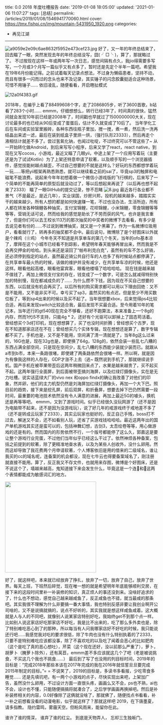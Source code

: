 title: 0.0 2018 年度吐槽报告
date: '2019-01-08 18:05:00'
updated: '2021-01-06 11:07:27'
tags: [总结]
permalink: /articles/2019/01/08/1546941770060.html
cover: https://tmx.fishpi.cn/img/mountain-5431950_1920.png
categories: 
- 再见江湖
---
![a9059e2e09c6ae8632f5952e473cef23.jpg](https://tmx.fishpi.cn/img/mountain-5431950_1920.png)
好了，又一年的年终总结来了，回去瞄了一眼，突然发现去年的年终总结没写，囧( ╯□╰ )，算了，那就略过了。
不过按现在这样一年或两年写一次日志，感觉间隔有点久，我jio得需要多写写，一个月或3个月写一篇似乎又有点多了，暂时还是先定个半年一篇吧。希望我在19年6月份能记得。之前试着每天记录点想法，不过身为懒癌患者，坚持不动，而且有很多一闪而过的念头也来不及记录，其实锤子的闪念胶囊挺适合这种场景，可惜不用锤子……
依旧凌乱，随便看看，开启瞎扯模式

![12a0f4383.gif](https://tmx.fishpi.cn/img/20210104152733396.gif)

2018年，在编乎上看了88499608个字，走了2086805步，听了3600首歌，b站看了283个小时……
emmm，仔细想想么，转行已经3年了，时间真的很快，猛然间就会发现10年前已经是2008年了，时间戳也早就过了1500000000大关，现在讨论最多的也已经从90后变成了蛋蛋后，估计不久就变成了10后了。
当年学化工后在车间或实验室里搬砖，各种东西往瓶子里加，搅一搅，煮一煮，然后洗一洗再结晶出来滤一滤，最后在装到纸盒子里烘一烘，（强行队形23333），然后再走个液相估计就差不多了。尝过氢氧化钠，也闻过吡啶，不过终究可以不管这些了~
从一开始转化做Android，到后来写写小程序，后来又学了react，react native，到现在又写cocos，小游戏，最近又瞄了几眼yii，中途上架了一个应用写着玩（主要还是为了试试Kotlin）为了上架还特意申请了软著，以及顺手写的一个浏览器插件，感觉技能树越点越歪，不过自己想要的不就是这样么？好玩的东西都想学着玩一玩……等把yii框架再熟悉熟悉，就可以继续看之前的sai了，毕竟sp3的触屏和电磁笔不能浪费。说起来今年年初想着做一个微信小游戏版的飞行棋的，后来写了一个简单的不能再简单的原型后就没动过了，等以后想起来再说了（以后再也想不起来了2333）
瞄了一眼GitHub的提交记录，惨不忍睹
![8.jpg](https://tmx.fishpi.cn/img/20210104111428021.jpg)
最近各行各业都不景气（不是最近，是近几年），实业误国，炒房兴邦，投机的越来越多，踏踏实实干的越来越少。所有人想的都是如何快速赚一笔，不过也没办法，生活所迫，所有人都在转发各种锦鲤各种抽奖，支付宝锦鲤，花呗锦鲤，小米锦鲤，零食锦鲤等等等等，营销无话可说，然而给我的感觉是助长了不劳而获的风气，也许是我言重了，但是你们可以去王校长113万的那次抽奖的中奖者的微博下去看看，有多少是去说见者有份的……不过说到微博抽奖，就又是一个黑幕了。作为一名微博垃圾用户，看看就行了，转再多的抽奖都不会中。最后说句，微博除了是个好图床以外就是个辣鸡（❀鸡）
今年冬天不知道是共享单车的第几个冬天，当年的ofo基本凉了，摩拜在这个小城市已经看不到踪影，希望明年春天能够再冒出来，然而我是不会再交押金的哈哈。到头来还是滚回了“帕布利克白克”，虽然有的车不怎么好骑，还必须停到指定的站点，虽然最近骑公共自行车的人也多了有时候站点都停满了，在共享单车最火热的时候，该做的维护并没有减少，在共享单车凉的时候，他还是这样。眼看他起高楼，眼看他宴宾客，眼看他楼塌了哈哈哈哈。
现在钱是越来越不值钱了，再加上微信支付宝的存在，钱变成了一个数字，可是怎么就减得特别快加的特别慢，现在都减成负的了……
为什么攒不下钱，因为现在不买自己想要的东西，以后就没有机会再买了。以后所有的购买需求都可以用以下理由回绝：又不是不能用，又不是非买不可。幸亏买了sp3，虽然买的有点迟，但是至少不用买数位板了，等到sp4出来的时候以及买不起了。当年很想要xbox，后来觉得ps4比较合适，再后来发现switch比较适合我，最后发现不买最合适。至今用着10年的笔记本，当年还行的gt540现在完全不够看，还好不跑算法，本来准备上一个8g的内存，然而1代i5不支持，只能4g * 2，还好有个光驱可以卸掉上了固态苟活着。曾经想买个3d打印机，现在想想算了，买了也没时间折腾；曾经想买个古罗，现在不知道那家店还在不在；曾经想买几个实体专辑，现在想想还是算了，数字专辑都不买了。手机也是，又不是不能用，空间满了清一清就是了，当年8g这么过来的，16G也是，现在32g也是，即使换了64g，128g的，依然会装一些乱七八糟的东西占满全部空间，只是现在空间少，乱七八糟的东西能少装就少装而已。就跟从a市到b市，本来一条路很堵，即使建了两条路依然会很堵一样。所以啊，就是因为有像我这样的人存在，GDP才涨不上去（逃~
既然说到手机了，那就继续说手机。国产手机在被苹果带歪后这两年稍微回来点了，水果是越来越贵了，买不起买不起。这两年强行全面屏，到后面被带歪搞刘海屏，以及红绿灯摄像头，实在是无力吐槽。说实话蓝绿大厂的vivo nex 和oppo findx的确让我改善了对他们的印象，然并卵，他们的主力机型仍然是刘海屏加红绿灯摄像头，再加一个大下巴。照目前的趋势，接下来是挖孔屏，前后双屏，和折叠屏，想要去掉下巴仍然需要一段时间，最重要的电池技术依然没有令人满意的进展，再加上最近5G的噱头，换机还是再等等吧。
emmm，又到了游戏时间。似乎已经很久没玩网游了（还不是因为电脑带不起来，还不是因为没游戏玩），说了好几年的戒游戏终于戒地差不多了（还不是转成云玩家了2333），其实云玩家也挺好的，反正自己手残，boss打不过去，解迷又不会，还不如看别人玩，还省了买游戏钱哈哈哈。最近这两年出的国产单机游戏其实还是蛮可以的，包括神舞幻想，古剑3，太吾绘卷等等，用心做游戏的还是有的。然而国内的形势依然不行，一个版号都能停了这么久，郭嘉这是要让整个游戏行业完蛋，不过他们当年似乎已经这么干过了。依然神烦各种备案，包括之前提到的软著，除了更精准地查水表，以及为某些人创收外，没什么卵用。然而这却导致了我花费两个月申请软著，个人博客依旧是用的借来的二级域名，谁让我买的cc的域名呢，连备案的机会都没，现在七牛云也得要备案域名了，刚注册就直接不能用。算了，反正我又不存文件，也就用来存图，微博是个好图床，还是不说这个了，墙越来越高，鬼知道接下来会发生什么，毕竟这是一个连🐻和🐸这两个表情都能成为敏感词汇的地方。

<img src = "https://tmx.fishpi.cn/img/V5a_9-951b8e97.jpg" width="300" />

好了，就这样吧，本来就已经放弃了挣扎，放弃了一切，放弃了自己，放弃了世界。每天上班，下班然后碎觉，现在唯一想的就是希望明年年底能够顺利交房，在接下来的这段时间里补一补装修的知识，真正烦人的事还没到来。没啥好追求的了，什么也不想动，感觉自己越来越咸鱼了，反正咸鱼也不错，就当最咸的那条吧。其实我很不理解为什么非要搞一番大事情，我也特别反感非要让我创业啊开公司啥的，又不是说搞就搞的，说点不好听的，其实我就是想这样咸鱼咸着。这大概就是人与人的不同吧，就像别人说某家店特别好吃，我始终get不到那个点一样。比如别人说这家店好吃那家店不好吃，我是比不出来的，吃了那么多外卖也是，除了特别难吃恶心到了的那种，所以每当有人问我哪家店好不好吃的时候，我只能说还行吧……我感觉我对吃的要求很低，除了牛肉也没有什么特别执着的了2333，只要不是特别难吃应该都没事，除了不喜欢吃的以及吃了闻着会恶心的比如肥肉（这个是吃了真的恶心想吐），芹菜（这个现在还好，没以前那么严重了），萝卜，胡萝卜（腌萝卜除外），还有莴苣，emmm差不多应该就这几个了吧（老是被说挑食，不买这几个我也不挑食……）
最后到了写了也没用的列目标时间，2019年的目标是：“完成2018年那些本该在2017年完成的我在2016年就信誓旦旦要完成2015年制定的目标。” ​​​ ​​ = = 不说笑了，2019的目标是，多读书多看报，少吃零食多睡觉……
还是先填坑吧，有一两个小游戏的点子，尽快实现出来吧，上架加广告，虽然没什么卵用，不过设计方面一直很头疼，画画么又不会，ps也不熟，ai也不会，设计也不懂，只能随便搞搞将就凑合了，之后学学画画再换掉吧。然后是补补装修相关的内容，0.0好像除了这俩就没啥了，那就佛了，随便找点书看看，补一补之前想看没看的动漫电影，似乎就这样了？那就这样吧
2019，在下唐墨夏，请多指教。
隐约雷鸣，雾霾天空。但盼风雨来，能留你在此。

谁许了谁的情深，
谁弃了谁的红尘。
到底是天物弄人，
忘却三生独皈门。


